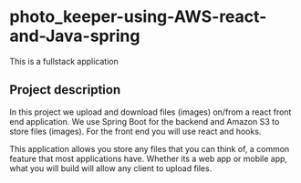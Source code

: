 # photo_keeper-using-AWS-react-and-Java-spring
This is a fullstack application

## Project description
In this project we upload and download files (images) on/from a react front end application.
We use Spring Boot for the backend and Amazon S3 to store files (images).
For the front end you will use react and hooks.

This application allows you store any files that you can think of, a common feature that most applications have.
Whether its a web app or mobile app, what you will build will allow any client to upload files.
